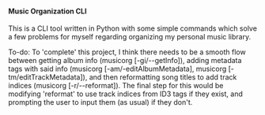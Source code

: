 #### Music Organization CLI
This is a CLI tool written in Python with some simple commands which solve a few problems for myself regarding organizing my personal music library.

To-do:
To 'complete' this project, I think there needs to be a smooth flow between getting album info (musicorg \[-gi/--getInfo]), adding metadata tags with said info (musicorg \[-am/-editAlbumMetadata], musicorg \[-tm/editTrackMetadata]), and then reformatting song titles to add track indices (musicorg \[-r/--reformat]). 
The final step for this would be modifying 'reformat' to use track indices from ID3 tags if they exist, and prompting the user to input them (as usual) if they don't.